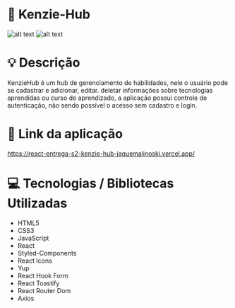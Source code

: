 # :rocket: Kenzie-Hub
![alt text](https://i.ibb.co/1YVd9QY/2.png)
![alt text](https://i.ibb.co/cNt98zr/1.png)
# :bulb: Descrição

KenzieHub é um hub de gerenciamento de habilidades, nele o usuário pode se cadastrar e adicionar, editar. deletar informações sobre tecnologias aprendidas ou curso de aprendizado, a aplicação possui controle de autenticação, não sendo possível o acesso sem cadastro e login.

# :link: Link da aplicação

https://react-entrega-s2-kenzie-hub-jaquemalinoski.vercel.app/

# :computer: Tecnologias / Bibliotecas Utilizadas

- HTML5 
- CSS3 
- JavaScript 
- React 
- Styled-Components 
- React Icons
- Yup
- React Hook Form 
- React Toastify
- React Router Dom
- Axios
